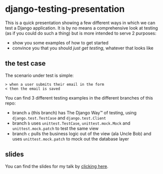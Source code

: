 # django-testing-presentation

This is a quick presentation showing a few different ways in which we can
test a Django application. It is by no means a comprehensive look at testing
(as if you could do such a thing) but is more intended to serve 2 purposes:

 * show you some examples of how to get started
 * convince you that you should *just get testing*, whatever that looks like

## the test case
The scenario under test is simple:

    > when a user submits their email in the form
    < then the email is saved

You can find 3 different testing examples in the different branches of this
repo:

 * branch `a` (this branch) has The Django Way™ of testing, using
   `django.test.TestCase` and `django.test.Client`
 * branch `b` uses `unittest.TestCase`, `unittest.mock.Mock` and
   `unittest.mock.patch` to test the same view
 * branch `c` pulls the business logic out of the view (ala Uncle Bob) and
   uses `unittest.mock.patch` to mock out the database layer

## slides

You can find the slides for my talk by [clicking here][1].

[1]: https://docs.google.com/presentation/d/19ILWpChMwt6fqWfg4VLXoFTd5pR12ah_uXXvAy1ylXg/edit?usp=sharing